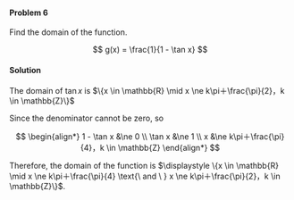<div class="alert alert-warning" role="alert">
<h4 class="alert-heading">Problem 6</h4>

Find the domain of the function.

$$
g(x) = \frac{1}{1 - \tan x}
$$

</div>

<div class="alert alert-success" role="alert">
<h4 class="alert-heading">Solution</h4>

The domain of $\tan x$ is $\{x \in \mathbb{R} \mid x \ne k\pi＋\frac{\pi}{2}，k \in \mathbb{Z}\}$

Since the denominator cannot be zero, so

$$
\begin{align*}
1 - \tan x &\ne 0 \\
\tan x &\ne 1 \\
x &\ne k\pi＋\frac{\pi}{4}，k \in \mathbb{Z}
\end{align*}
$$

Therefore, the domain of the function is $\displaystyle \{x \in \mathbb{R} \mid x \ne k\pi＋\frac{\pi}{4} \text{\ and \ } x \ne k\pi＋\frac{\pi}{2}，k \in \mathbb{Z}\}$.

</div>

